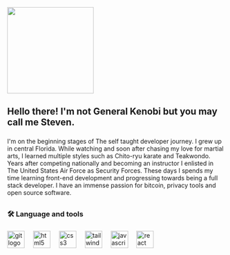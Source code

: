 <div align="left">
  <img height="200" src="https://media3.giphy.com/media/v1.Y2lkPTc5MGI3NjExM281MmpjeXVhZXpqNHFyY2czd295MzBzZGF4czNteG4yZWwwcWVvcCZlcD12MV9pbnRlcm5hbF9naWZfYnlfaWQmY3Q9Zw/Nx0rz3jtxtEre/giphy.gif"  />
</div>

<h2 align="left">Hello there! I'm not General Kenobi but you may call me Steven.</h2>

###

<p align="left">I'm on the beginning stages of The self taught developer journey. I grew up in central Florida. While watching and soon after chasing my love for martial arts, I learned multiple styles such as Chito-ryu karate and Teakwondo. Years after competing nationally and becoming an instructor I enlisted in The United States Air Force as Security Forces. These days I spends my time learning front-end development and progressing towards being a full stack developer. I have an immense passion for bitcoin, privacy tools and open source software.</p>

###

<h2 align="center"></h2>

###

<h3 align="left">🛠 Language and tools</h3>

###

<div align="left">
  <img src="https://cdn.jsdelivr.net/gh/devicons/devicon/icons/git/git-original.svg" height="40" alt="git logo"  />
  <img width="12" />
  <img src="https://cdn.jsdelivr.net/gh/devicons/devicon/icons/html5/html5-original.svg" height="40" alt="html5 logo"  />
  <img width="12" />
  <img src="https://cdn.jsdelivr.net/gh/devicons/devicon/icons/css3/css3-original.svg" height="40" alt="css3 logo"  />
  <img width="12" />
  <img src="https://cdn.jsdelivr.net/gh/devicons/devicon/icons/tailwindcss/tailwindcss-original-wordmark.svg" height="40" alt="tailwindcss logo"  />
  <img width="12" />
  <img src="https://cdn.jsdelivr.net/gh/devicons/devicon/icons/javascript/javascript-original.svg" height="40" alt="javascript logo"  />
  <img width="12" />
  <img src="https://cdn.jsdelivr.net/gh/devicons/devicon/icons/react/react-original.svg" height="40" alt="react logo"  />
</div>

###

<h2 align="center"></h2>

###

<h1 align="center"></h1>

###
